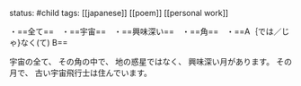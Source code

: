 status: #child 
tags: [[japanese]] [[poem]] [[personal work]]

・==全て==　・==宇宙==　・==興味深い==　・==角==　・==A｛では／じゃ}なく(て) B==

宇宙の全て、
その角の中で、
地の惑星ではなく、
興味深い月があります。
その月で、
古い宇宙飛行士は住んでいます。
